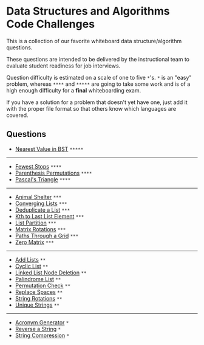 # Data Structures and Algorithms Code Challenges

This is a collection of our favorite whiteboard data structure/algorithm questions.

These questions are intended to be delivered by the instructional team to evaluate student readiness for job interviews.

Question difficulty is estimated on a scale of one to five `*`'s. `*` is an "easy" problem, whereas `****` and `*****` are going to take some work and is of a high enough difficulty for a **final** whiteboarding exam.

If you have a solution for a problem that doesn't yet have one, just add it with the proper file format so that others know which languages are covered.

## Questions

- [Nearest Value in BST](./nearest-value-bst) `*****`
-----
- [Fewest Stops](./fewest-stops) `****`
- [Parenthesis Permutations](./paren-permutations) `****`
- [Pascal's Triangle](./pascals-triangle) `****`
-----
- [Animal Shelter](./animal-shelter) `***`
- [Converging Lists](./converging-lists) `***`
- [Deduplicate a List](./dedupe-list) `***`
- [Kth to Last List Element](./kth-element) `***`
- [List Partition](./list-partition) `***`
- [Matrix Rotations](./rotate-matrix) `***`
- [Paths Through a Grid](./grid-paths) `***`
- [Zero Matrix](./zero-matrix) `***`
-----
- [Add Lists](./add-lists) `**`
- [Cyclic List](./cyclic-list) `**`
- [Linked List Node Deletion](./node-deletion) `**`
- [Palindrome List](./list-palindrome) `**`
- [Permutation Check](./permutation) `**`
- [Replace Spaces](./replace-spaces) `**`
- [String Rotations](./string-rotations) `**`
- [Unique Strings](./unique-string) `**`
-----
- [Acronym Generator](./acronym) `*`
- [Reverse a String](./reverse-string) `*`
- [String Compression](./compression) `*`

